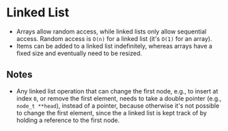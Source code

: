 # Linked List

- Arrays allow random access, while linked lists only allow sequential access. Random access is `O(n)` for a linked list (it's `O(1)` for an array).
- Items can be added to a linked list indefinitely, whereas arrays have a fixed size and eventually need to be resized.

## Notes

- Any linked list operation that can change the first node, e.g., to insert at index `0`, or remove the first element, needs to take a double pointer (e.g., `node_t **head`), instead of a pointer, because otherwise it's not possible to change the first element, since the a linked list is kept track of by holding a reference to the first node.
